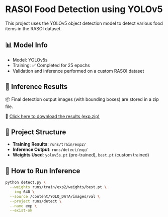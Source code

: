 # RASOI Food Detection using YOLOv5

This project uses the YOLOv5 object detection model to detect various food items in the RASOI dataset.

## 📊 Model Info
- Model: YOLOv5s
- Training: ✅ Completed for 25 epochs
- Validation and inference performed on a custom RASOI dataset

## 📁 Inference Results

📦 Final detection output images (with bounding boxes) are stored in a zip file.

🔗 [Click here to download the results (exp.zip)](https://drive.google.com/file/d/1JDIpkFodY-ZvPq-73i3RE_LKmhFgFNu-/view?usp=drive_link)

## 📌 Project Structure
- **Training Results**: `runs/train/exp2/`
- **Inference Output**: `runs/detect/exp/`
- **Weights Used**: `yolov5s.pt` (pre-trained), `best.pt` (custom trained)

## 🚀 How to Run Inference

```bash
python detect.py \
  --weights runs/train/exp2/weights/best.pt \
  --img 640 \
  --source /content/YOLO_DATA/images/val \
  --project runs/detect \
  --name exp \
  --exist-ok
